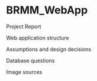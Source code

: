 # BRMM_WebApp

Project Report

Web application structure

Assumptions and design decisions

Database questions

Image sources
